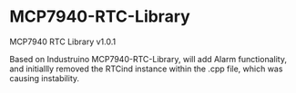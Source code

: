 # MCP7940-RTC-Library
MCP7940 RTC Library v1.0.1


Based on Industruino MCP7940-RTC-Library, will add Alarm functionality, and initiallly removed the RTCind instance within the .cpp file, which was causing instability.
